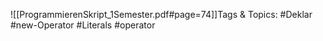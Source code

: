 
![[ProgrammierenSkript_1Semester.pdf#page=74]]Tags & Topics:
   #Deklar
   #new-Operator
   #Literals
   #operator